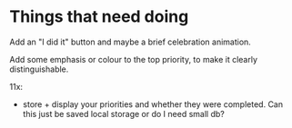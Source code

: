 # Things that need doing

Add an "I did it" button and maybe a brief celebration animation.

Add some emphasis or colour to the top priority, to make it clearly distinguishable.

11x:
+ store + display your priorities and whether they were completed. Can this just be saved local storage or do I need small db?
